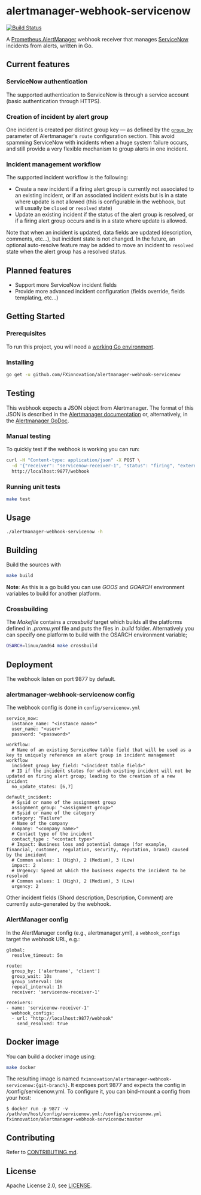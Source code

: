 # alertmanager-webhook-servicenow
[![Build Status](https://travis-ci.org/FXinnovation/alertmanager-webhook-servicenow.svg?branch=master)](https://travis-ci.org/FXinnovation/alertmanager-webhook-servicenow)

A [Prometheus AlertManager](https://github.com/prometheus/alertmanager) webhook receiver that manages [ServiceNow](https://www.servicenow.com) incidents from alerts, written in Go.

## Current features
### ServiceNow authentication
The supported authentication to ServiceNow is through a service account (basic authentication through HTTPS).

### Creation of incident by alert group
One incident is created per distinct group key — as defined by the [`group_by`](https://prometheus.io/docs/alerting/configuration/#<route>) parameter of Alertmanager's `route` configuration section. This avoid spamming ServiceNow with incidents when a huge system failure occurs, and still provide a very flexible mechanism to group alerts in one incident.

### Incident management workflow
The supported incident workflow is the following:
- Create a new incident if a firing alert group is currently not associated to an existing incident, or if an associated incident exists but is in a state where update is not allowed (this is configurable in the webhook, but will usually be `closed` or `resolved` state)
- Update an existing incident if the status of the alert group is resolved, or if a firing alert group occurs and is in a state where update is allowed.

Note that when an incident is updated, data fields are updated (description, comments, etc...), but incident state is not changed. In the future, an optional auto-resolve feature may be added to move an incident to `resolved` state when the alert group has a resolved status.

## Planned features
- Support more ServiceNow incident fields
- Provide more advanced incident configuration (fields override, fields templating, etc...)

## Getting Started

### Prerequisites
To run this project, you will need a [working Go environment](https://golang.org/doc/install).

### Installing
```bash
go get -u github.com/FXinnovation/alertmanager-webhook-servicenow
```

## Testing
This webhook expects a JSON object from Alertmanager. The format of this JSON is described in the [Alertmanager documentation](https://prometheus.io/docs/alerting/configuration/#<webhook_config>) or, alternatively, in the [Alertmanager GoDoc](https://godoc.org/github.com/prometheus/alertmanager/template#Data).

### Manual testing
To quickly test if the webhook is working you can run:

```bash
curl -H "Content-type: application/json" -X POST \
  -d '{"receiver": "servicenow-receiver-1", "status": "firing", "externalURL":"http://my.url", "alerts": [{"status": "firing", "labels": {"alertname": "TestAlert"}, "annotations":{"summary": "My alert summary", "description": "My alert description"} }], "groupLabels": {"alertname": "TestAlert"}}' \
  http://localhost:9877/webhook
```

### Running unit tests
```bash
make test
```

## Usage
```bash
./alertmanager-webhook-servicenow -h
```
## Building
Build the sources with 
```bash
make build
```
**Note**: As this is a go build you can use _GOOS_ and _GOARCH_ environment variables to build for another platform.
### Crossbuilding
The _Makefile_ contains a _crossbuild_ target which builds all the platforms defined in _.promu.yml_ file and puts the files in _.build_ folder. Alternatively you can specify one platform to build with the OSARCH environment variable;
```bash
OSARCH=linux/amd64 make crossbuild
```
## Deployment
The webhook listen on port 9877 by default.

### alertmanager-webhook-servicenow config
The webhook config is done in `config/servicenow.yml`

```
service_now:
  instance_name: "<instance name>"
  user_name: "<user>"
  password: "<password>"

workflow:
  # Name of an existing ServiceNow table field that will be used as a key to uniquely reference an alert group in incident management workflow
  incident_group_key_field: "<incident table field>"
  # ID if the incident states for which existing incident will not be updated on firing alert group; leading to the creation of a new incident
  no_update_states: [6,7]

default_incident:
  # Sysid or name of the assignment group
  assignment_group: "<assignment group>"
  # Sysid or name of the category
  category: "Failure"
  # Name of the company
  company: "<company name>"
  # Contact type of the incident
  contact_type : "<contact type>"
  # Impact: Business loss and potential damage (for example, financial, customer, regulation, security, reputation, brand) caused by the incident
  # Common values: 1 (High), 2 (Medium), 3 (Low)
  impact: 2
  # Urgency: Speed at which the business expects the incident to be resolved
  # Common values: 1 (High), 2 (Medium), 3 (Low)
  urgency: 2
```

Other incident fields (Shord description, Description, Comment) are currently auto-generated by the webhook.

### AlertManager config
In the AlertManager config (e.g., alertmanager.yml), a `webhook_configs` target the webhook URL, e.g.:

```
global:
  resolve_timeout: 5m

route:
  group_by: ['alertname', 'client']
  group_wait: 10s
  group_interval: 10s
  repeat_interval: 1h
  receiver: 'servicenow-receiver-1'

receivers:
- name: 'servicenow-receiver-1'
  webhook_configs:
  - url: "http://localhost:9877/webhook"
    send_resolved: true
```


## Docker image
You can build a docker image using:
```bash
make docker
```
The resulting image is named `fxinnovation/alertmanager-webhook-servicenow:{git-branch}`.
It exposes port 9877 and expects the config in /config/servicenow.yml. To configure it, you can bind-mount a config from your host: 

```
$ docker run -p 9877 -v /path/on/host/config/servicenow.yml:/config/servicenow.yml fxinnovation/alertmanager-webhook-servicenow:master
```

## Contributing
Refer to [CONTRIBUTING.md](https://github.com/FXinnovation/alertmanager-webhook-servicenow/blob/master/CONTRIBUTING.md).

## License
Apache License 2.0, see [LICENSE](https://github.com/FXinnovation/alertmanager-webhook-servicenow/blob/master/LICENSE).
